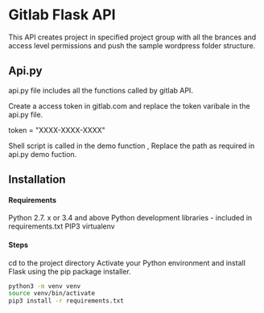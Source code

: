 
# Gitlab Flask API

This API creates project in specified project group with all the brances and access level permissions and push the sample wordpress folder structure.

## Api.py

api.py file includes all the functions called by gitlab API.

Create a access token in gitlab.com and replace the token varibale in the api.py file.

token = "XXXX-XXXX-XXXX"

Shell script is called in the demo function , Replace the path as required in api.py demo fuction.

## Installation

#### Requirements

Python 2.7. x or 3.4 and above
Python development libraries - included in requirements.txt
PIP3
virtualenv

#### Steps

cd to the project directory
Activate your Python environment and install Flask using the pip package installer.
```bash
python3 -m venv venv
source venv/bin/activate
pip3 install -r requirements.txt
```


